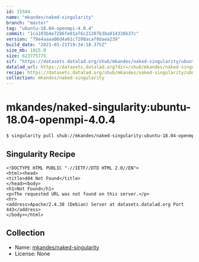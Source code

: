```yaml
---
id: 15584
name: "mkandes/naked-singularity"
branch: "master"
tag: "ubuntu-18.04-openmpi-4.0.4"
commit: "1ca103b4e7286fe01af6c21207b3ba814338b37c"
version: "79e4aaaa06d4a61c7208acaf0daea239"
build_date: "2021-03-21T19:34:18.375Z"
size_mb: 1815.0
size: 623775775
sif: "https://datasets.datalad.org/shub/mkandes/naked-singularity/ubuntu-18.04-openmpi-4.0.4/2021-03-21-1ca103b4-79e4aaaa/79e4aaaa06d4a61c7208acaf0daea239.sif"
datalad_url: https://datasets.datalad.org?dir=/shub/mkandes/naked-singularity/ubuntu-18.04-openmpi-4.0.4/2021-03-21-1ca103b4-79e4aaaa/
recipe: https://datasets.datalad.org/shub/mkandes/naked-singularity/ubuntu-18.04-openmpi-4.0.4/2021-03-21-1ca103b4-79e4aaaa/Singularity
collection: mkandes/naked-singularity
---
```


# mkandes/naked-singularity:ubuntu-18.04-openmpi-4.0.4

```bash
$ singularity pull shub://mkandes/naked-singularity:ubuntu-18.04-openmpi-4.0.4
```

## Singularity Recipe

```singularity
<!DOCTYPE HTML PUBLIC "-//IETF//DTD HTML 2.0//EN">
<html><head>
<title>404 Not Found</title>
</head><body>
<h1>Not Found</h1>
<p>The requested URL was not found on this server.</p>
<hr>
<address>Apache/2.4.38 (Debian) Server at datasets.datalad.org Port 443</address>
</body></html>
```

## Collection

 - Name: [mkandes/naked-singularity](https://github.com/mkandes/naked-singularity)
 - License: None

